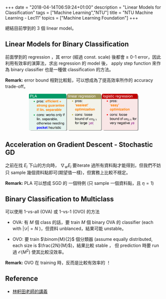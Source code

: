 +++
date = "2018-04-14T06:59:24+01:00"
description = "Linear Models for Classification"
tags = ["Machine Learning","NTU"]
title =  "NTU Machine Learning - Lec11"
topics = ["Machine Learning Foundation"]
+++

總結目前學到的 3 個 linear model。

<!--more-->

## Linear Models for Binary Classification

前面學到的 regression ，其 error (經過 const. scale) 後都會 <span>$\geq$</span>
0-1 error，因此利用有效率的演算法，求出 regression 的 model 後， apply step
function 來作為 binary classifier 也是一種做 classification 的方法。

**Remark:** error bound 相對比較鬆，可以想成為了提高效率所作的 accuracy trade-off。

<center><img src="/img/post/l-comp.png" width="70%" style="border-radius: 0%;"></center>

## Acceleration on Gradient Descent - Stochastic GD
之前在找 <span>$E_i$</span> 下山的方向時， <span>$\nabla_w E_i$</span> 要iterate 過所有資料點才能得到，但我們不妨只 sample 幾個資料點即可(期望值一樣)，但實務上比較不穩定。

**Remark:** PLA 可以想成 SGD 的 一個特例 (只 sample 一個資料點，且 <span>$\eta = 1$</span>)

## Binary Classification to Multiclass

可以使用 1-vs-all (OVA) 或 1-vs-1 (OVO) 的方法

* OVA: 有 <span>$M$</span> 個 class 的話，要 train <span>$M$</span> 個 binary
  OVA 的 classifier (each with <span>$|\mathcal{D}| = N$</span> )，但資料 unblanced，結果可能 unstable。

* OVO: 要 train <span>$\binom{M}{2}$</span> 個分類器 (assume equally distributed, each size is <span>$\frac{2N}{M}$</span>)，結果比較 stable ， 但 prediction 時要 run 過 <span>$\mathcal{O}(M^2)$</span> 使其比較沒效率。

**Remark:** OVO 在 training 時，反而是比較有效率的 ！

## Reference

* [林軒田老師的講義](https://www.csie.ntu.edu.tw/~htlin/course/ml15fall/doc/11_handout.pdf)
